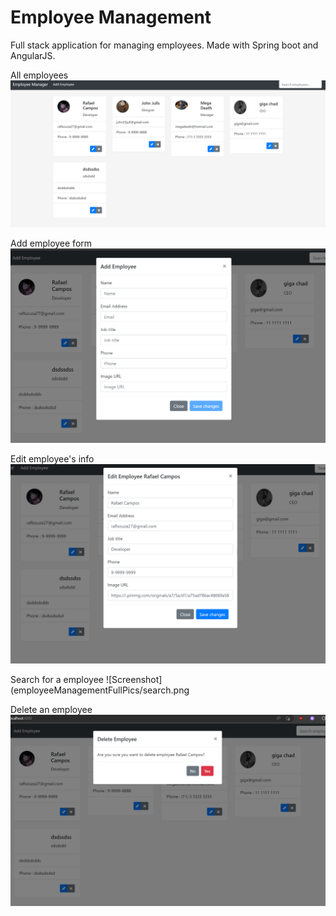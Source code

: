 # Employee Management
Full stack application for managing employees. Made with Spring boot and AngularJS.

All employees
![Screenshot](employeeManagementFullPics/all.png)

Add employee form
![Screenshot](employeeManagementFullPics/add-form.png)

Edit employee's info
![Screenshot](employeeManagementFullPics/edit.png)

Search for a employee
![Screenshot](employeeManagementFullPics/search.png

Delete an employee
![Screenshot](employeeManagementFullPics/delete.png)
